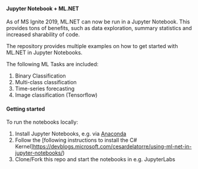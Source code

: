 #### Jupyter Notebook + ML.NET 
As of MS Ignite 2019, ML.NET can now be run in a Jupyter Notebook. This provides tons of benefits, such as data exploration, summary statistics and increased sharability of code. 

The repository provides multiple examples on how to get started with ML.NET in Jupyter Notebooks.

The following ML Tasks are included:
1. Binary Classification
2. Multi-class classification
3. Time-series forecasting
4. Image classification (Tensorflow)

#### Getting started
To run the notebooks locally:
1. Install Jupyter Notebooks, e.g. via [Anaconda](https://www.anaconda.com/distribution/)
2. Follow the [following instructions to install the C# Kernel]https://devblogs.microsoft.com/cesardelatorre/using-ml-net-in-jupyter-notebooks/) 
3. Clone/Fork this repo and start the notebooks in e.g. JupyterLabs
